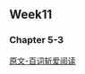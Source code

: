 ## Week11
### Chapter 5-3
    

[原文-百词斩爱阅读](https://hamster.baicizhan.com/react_reading/reading/article/518?ts=1537325755000)   
   